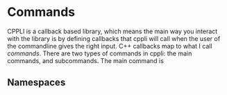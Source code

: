 # Commands
CPPLI is a callback based library, 
which means the main way you interact with the library is by defining callbacks that cppli will call when the user of the commandline gives the right input.
C++ callbacks map to what I call _commands_. There are two types of commands in cppli: the main commands, and subcommands.
The main command is 

## Namespaces